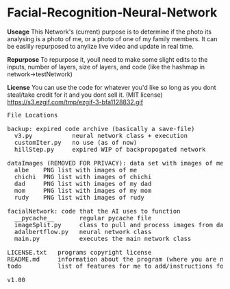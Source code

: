 # Facial-Recognition-Neural-Network

**Useage**
This Network's (current) purpose is to determine if the photo its
analysing is a photo of me, or a photo of one of my family members.
It can be easlily repurposed to anylize live video and update in real time.

**Repurpose**
To repurpose it, youll need to make some slight edits to the inputs, 
number of layers, size of layers, and code (like the hashmap in network->testNetwork)

**License**
You can use the code for whatever you'd like so long as you dont steal/take 
credit for it and you dont sell it.
(MIT license) 
https://s3.ezgif.com/tmp/ezgif-3-bfa1128832.gif

<pre>
File Locations

backup: expired code archive (basically a save-file)
  v3.py           neural network class + execution 
  customIter.py   no use (as of now)
  hillStep.py     expired WIP of backpropogated network

dataImages (REMOVED FOR PRIVACY): data set with images of me and my family members- used to train the AI
  albe    PNG list with images of me
  chichi  PNG list with images of chichi
  dad     PNG list with images of my dad
  mom     PNG list with images of my mom
  rudy    PNG list with images of rudy
      
facialNetwork: code that the AI uses to function
  __pycache__       regular pycache file
  imageSplit.py     class to pull and process images from dataImages
  adalbertflow.py   neural network class 
  main.py           executes the main network class
    
LICENSE.txt   programs copyright license 
README.md     information about the program (where you are now :) )
todo          list of features for me to add/instructions for myself

v1.00<pre>
